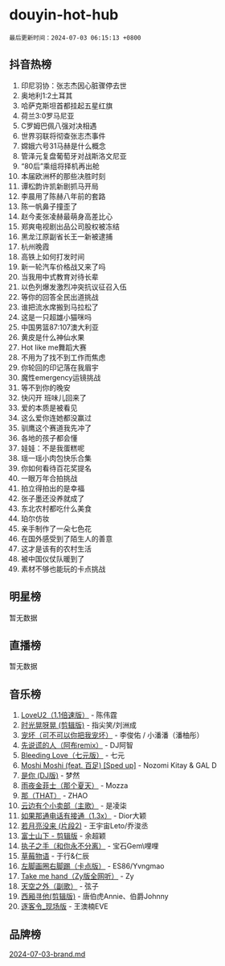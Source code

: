 # douyin-hot-hub

`最后更新时间：2024-07-03 06:15:13 +0800`

## 抖音热榜

1. 印尼羽协：张志杰因心脏骤停去世
1. 奥地利1:2土耳其
1. 哈萨克斯坦首都挂起五星红旗
1. 荷兰3:0罗马尼亚
1. C罗姆巴佩八强对决相遇
1. 世界羽联将彻查张志杰事件
1. 嫦娥六号31马赫是什么概念
1. 管泽元复盘葡萄牙对战斯洛文尼亚
1. “80后”乘组将择机再出舱
1. 本届欧洲杯的那些决胜时刻
1. 谭松韵许凯新剧抓马开局
1. 李晨用了陈赫八年前的套路
1. 陈一帆鼻子撞歪了
1. 赵今麦张凌赫最萌身高差比心
1. 郑爽电视剧出品公司股权被冻结
1. 黑龙江原副省长王一新被逮捕
1. 杭州晚霞
1. 高铁上如何打发时间
1. 新一轮汽车价格战又来了吗
1. 当我用中式教育对待长辈
1. 以色列爆发激烈冲突抗议征召入伍
1. 等你的回答全民出道挑战
1. 谁把流水席搬到马拉松了
1. 这是一只超雄小猫咪吗
1. 中国男篮87:107澳大利亚
1. 黄皮是什么神仙水果
1. Hot like me舞蹈大赛
1. 不用为了找不到工作而焦虑
1. 你轮回的印记落在我眉宇
1. 魔性emergency运镜挑战
1. 等不到你的晚安
1. 快闪开 班味儿回来了
1. 爱的本质是被看见
1. 这么爱你连她都没赢过
1. 驯鹰这个赛道我先冲了
1. 各地的孩子都会懂
1. 娃娃：不是我蛋糕呢
1. 瑶一瑶小肉包快乐合集
1. 你如何看待百花奖提名
1. 一眼万年合拍挑战
1. 拍立得拍出的是幸福
1. 张子墨还没养就成了
1. 东北农村都吃什么美食
1. 珀尔仿妆
1. 亲手制作了一朵七色花
1. 在国外感受到了陌生人的善意
1. 这才是该有的农村生活
1. 被中国仪仗队暖到了
1. 素材不够也能玩的卡点挑战

## 明星榜

暂无数据

## 直播榜

暂无数据

## 音乐榜

1. [LoveU2（1.1倍速版）](https://sf3-cdn-tos.douyinstatic.com/obj/tos-cn-ve-2774/oQMeDffLaEmgMwgCOEMAFCI6INzoFPgWdD0rsa) - 陈伟霆
1. [时光晃呀晃 (剪辑版)](https://sf5-hl-cdn-tos.douyinstatic.com/obj/tos-cn-ve-2774/o8ACeQem3gwI1x3GIYGAfKG0LJebKFRJDwRwyW) - 指尖笑/刘洲成
1. [宠坏（可不可以你把我宠坏）](https://sf3-cdn-tos.douyinstatic.com/obj/tos-cn-ve-2774/ocWI8ft2gd0rAfXKzvKGeMQM6fVLTLfA8UJzwl) - 李俊佑 / 小潘潘（潘柚彤）
1. [先说谎的人（阿布remix）](https://sf5-hl-cdn-tos.douyinstatic.com/obj/tos-cn-ve-2774/owQtOFmAzBgxBKDOYfeCTQTgE9cDORrOQqmCZy) - DJ阿智
1. [Bleeding Love（七元版）](https://sf5-hl-cdn-tos.douyinstatic.com/obj/tos-cn-ve-2774/oEgC9eZFHQ1MfSRnrfkzFp8AayDWqAQMABBgUs) - 七元
1. [Moshi Moshi (feat. 百足) [Sped up]](https://sf5-hl-cdn-tos.douyinstatic.com/obj/tos-cn-ve-2774/ocCPFQcXJLeroaIdQLIGAoeeYM3OAUYGDguHXz) - Nozomi Kitay & GAL D
1. [是你 (DJ版)](https://sf5-hl-cdn-tos.douyinstatic.com/obj/tos-cn-ve-2774/1ec766e572b34c42853ce6315d426850) - 梦然
1. [雨夜金菲士（那个夏天）](https://sf3-cdn-tos.douyinstatic.com/obj/tos-cn-ve-2774/osPmPLDWQBBE2Z6bftCgYwkFaF4pEYEneXaZQs) - Mozza
1. [那（THAT）](https://sf5-hl-cdn-tos.douyinstatic.com/obj/tos-cn-ve-2774/oIIWGeBZCnlGx9tl0gFlCfwlQbj7QWAD8HYAGg) - ZHAO
1. [云边有个小卖部（主歌）](https://sf5-hl-cdn-tos.douyinstatic.com/obj/tos-cn-ve-2774/okvgzOZylLA4WYUHkAhpy5DrCiqAmBjiMIkJp) - 是凌柒
1. [如果那通电话有接通（1.3x）](https://sf5-hl-cdn-tos.douyinstatic.com/obj/tos-cn-ve-2774/ocJeJKhUhAJG8EYZiEFfGFAPkD3beMQ5mwDv1e) - Dior大颖
1. [若月亮没来 (片段2)](https://sf5-hl-cdn-tos.douyinstatic.com/obj/tos-cn-ve-2774/ocQavLLjkCOeDxGyYeIMGgNAIwJ0QXE1Ve3Fzv) - 王宇宙Leto/乔浚丞
1. [富士山下 - 剪辑版](https://sf5-hl-cdn-tos.douyinstatic.com/obj/tos-cn-ve-2774/o4QGmeUZhQXvtC5BDkogeQni8WbdCBUJEYI12v) - 余超颖
1. [执子之手（和你永不分离）](https://sf3-cdn-tos.douyinstatic.com/obj/tos-cn-ve-2774/oU4mUWISThYfqtA61VOl8PAQGeK2LGGQfFCZfY) - 宝石Gem\哩哩
1. [草莓物语](https://sf3-cdn-tos.douyinstatic.com/obj/tos-cn-ve-2774/okynhJ7jEAIIZBfsLgYMEI8QC3WbQNN66RKzhT) - 于行&仁辰
1. [左脚画圈右脚踢（卡点版）](https://sf3-cdn-tos.douyinstatic.com/obj/tos-cn-ve-2774/oAoAIr8BJv8B7W4CEBMsaSfDWrAiF4izwIDMJg) - ES86/Yvngmao
1. [Take me hand（Zy版全网听）](https://sf6-cdn-tos.douyinstatic.com/obj/tos-cn-ve-2774/owyUoUuVpA1I7BiszAYMSqbGseWQw8P7Ea2BiR) - Zy
1. [天空之外（副歌）](https://sf3-cdn-tos.douyinstatic.com/obj/tos-cn-ve-2774/oAYn0BTp8jS8iSyZSHMUWAikyvAWI1c7aiJTr) - 弦子
1. [西厢寻他(剪辑版)](https://sf3-cdn-tos.douyinstatic.com/obj/tos-cn-ve-2774/oUsAVfAQKlRNxEv5qxvIB8o5qmIWUcXbzJKJhw) - 唐伯虎Annie、伯爵Johnny
1. [逐客令_现场版](https://sf5-hl-cdn-tos.douyinstatic.com/obj/tos-cn-ve-2774/okjvqFftEMAIgLPvI8f4MT5CZVyxmDQdBOwjBv) - 王澳楠EVE

## 品牌榜

[2024-07-03-brand.md](2024-07-03-brand.md)
